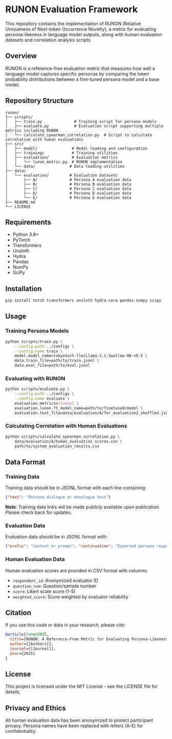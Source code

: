 # RUNON Evaluation Framework

This repository contains the implementation of RUNON (Relative Uniqueness of Next-token Occurrence Novelty), a metric for evaluating persona-likeness in language model outputs, along with human evaluation datasets and correlation analysis scripts.

## Overview

RUNON is a reference-free evaluation metric that measures how well a language model captures specific personas by comparing the token probability distributions between a fine-tuned persona model and a base model.

## Repository Structure

```
runon/
├── scripts/
│   ├── train.py              # Training script for persona models
│   ├── evaluate.py           # Evaluation script supporting multiple metrics including RUNON
│   └── calculate_spearman_correlation.py  # Script to calculate correlation with human evaluations
├── src/
│   ├── model/               # Model loading and configuration
│   ├── training/            # Training utilities
│   ├── evaluation/          # Evaluation metrics
│   │   └── lunon_metric.py  # RUNON implementation
│   └── data/               # Data loading utilities
├── data/
│   └── evaluation/         # Evaluation datasets
│       ├── A/              # Persona A evaluation data
│       ├── B/              # Persona B evaluation data
│       ├── C/              # Persona C evaluation data
│       ├── D/              # Persona D evaluation data
│       └── E/              # Persona E evaluation data
├── README.md
└── LICENSE
```

## Requirements

- Python 3.8+
- PyTorch
- Transformers
- Unsloth
- Hydra
- Pandas
- NumPy
- SciPy

## Installation

```bash
pip install torch transformers unsloth hydra-core pandas numpy scipy
```

## Usage

### Training Persona Models

```bash
python scripts/train.py \
    --config-path ../configs \
    --config-name train \
    model.model_name=tokyotech-llm/Llama-3.1-Swallow-8B-v0.5 \
    data.train_file=path/to/train.jsonl \
    data.eval_file=path/to/eval.jsonl
```

### Evaluating with RUNON

```bash
python scripts/evaluate.py \
    --config-path ../configs \
    --config-name evaluate \
    evaluation.metrics=[lunon] \
    evaluation.lunon.ft_model_name=path/to/finetuned/model \
    evaluation.test_file=data/evaluation/A/for_evaluation2_shuffled.jsonl
```

### Calculating Correlation with Human Evaluations

```bash
python scripts/calculate_spearman_correlation.py \
    data/evaluation/A/human_evaluation_scores.csv \
    path/to/system_evaluation_results.csv
```

## Data Format

### Training Data
Training data should be in JSONL format with each line containing:
```json
{"text": "Persona dialogue or monologue text"}
```

**Note**: Training data links will be made publicly available upon publication. Please check back for updates.

### Evaluation Data
Evaluation data should be in JSONL format with:
```json
{"prefix": "Context or prompt", "continuation": "Expected persona response"}
```

### Human Evaluation Data
Human evaluation scores are provided in CSV format with columns:
- `respondent_id`: Anonymized evaluator ID
- `question_num`: Question/sample number
- `score`: Likert scale score (1-5)
- `weighted_score`: Score weighted by evaluator reliability

## Citation

If you use this code or data in your research, please cite:

```bibtex
@article{runon2025,
  title={RUNON: A Reference-Free Metric for Evaluating Persona-Likeness in Language Models},
  author={[Authors]},
  journal={[Journal]},
  year={2025}
}
```

## License

This project is licensed under the MIT License - see the LICENSE file for details.

## Privacy and Ethics

All human evaluation data has been anonymized to protect participant privacy. Persona names have been replaced with letters (A-E) for confidentiality.